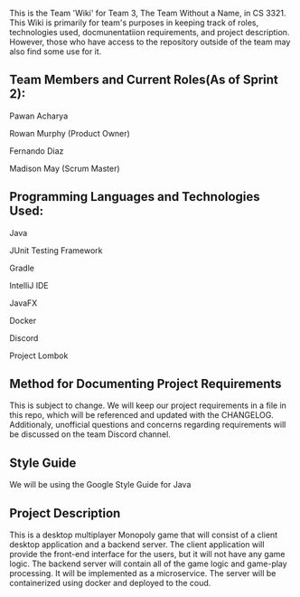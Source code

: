 This is the Team 'Wiki' for Team 3, The Team Without a Name, in CS 3321. This Wiki is primarily for team's purposes in keeping track of roles, technologies used, docmunentatiion requirements, and project description. However, those who have access to the repository outside of the team may also find some use for it.

## Team Members and Current Roles(As of Sprint 2):

Pawan Acharya

Rowan Murphy (Product Owner)

Fernando Diaz

Madison May (Scrum Master)


## Programming Languages and Technologies Used:

Java

JUnit Testing Framework

Gradle

IntelliJ IDE

JavaFX

Docker

Discord

Project Lombok



## Method for Documenting Project Requirements

This is subject to change.
We will keep our project requirements in a file in this repo, which will be referenced and updated with the CHANGELOG. Additionaly, unofficial questions and concerns regarding requirements will be discussed on the team Discord channel.

## Style Guide

We will be using the Google Style Guide for Java

## Project Description

This is a desktop multiplayer Monopoly game that will consist of a client desktop application and a backend server. The client application will provide the front-end interface for the users, but it will not have any game logic. The backend server will contain all of the game logic and game-play processing. It will be implemented as a microservice. The server will be containerized using docker and deployed to the coud.
